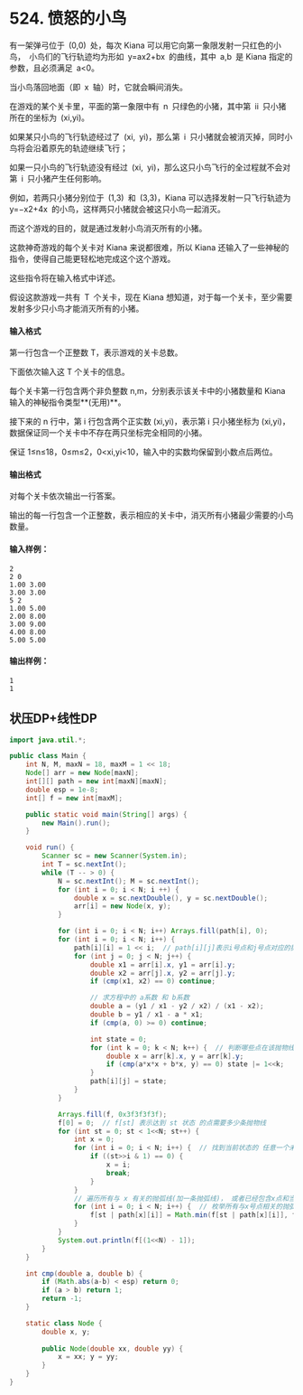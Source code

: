 # 524. 愤怒的小鸟

有一架弹弓位于 (0,0) 处，每次 Kiana 可以用它向第一象限发射一只红色的小鸟， 小鸟们的飞行轨迹均为形如 y=ax2+bx 的曲线，其中 a,b 是 Kiana 指定的参数，且必须满足 a<0。

当小鸟落回地面（即 x 轴）时，它就会瞬间消失。

在游戏的某个关卡里，平面的第一象限中有 n 只绿色的小猪，其中第 ii 只小猪所在的坐标为 (xi,yi)。 

如果某只小鸟的飞行轨迹经过了 (xi, yi)，那么第 i 只小猪就会被消灭掉，同时小鸟将会沿着原先的轨迹继续飞行； 

如果一只小鸟的飞行轨迹没有经过 (xi, yi)，那么这只小鸟飞行的全过程就不会对第 i 只小猪产生任何影响。 

例如，若两只小猪分别位于 (1,3) 和 (3,3)，Kiana 可以选择发射一只飞行轨迹为 y=−x2+4x 的小鸟，这样两只小猪就会被这只小鸟一起消灭。 

而这个游戏的目的，就是通过发射小鸟消灭所有的小猪。 

这款神奇游戏的每个关卡对 Kiana 来说都很难，所以 Kiana 还输入了一些神秘的指令，使得自己能更轻松地完成这个这个游戏。   

这些指令将在输入格式中详述。 

假设这款游戏一共有 T 个关卡，现在 Kiana 想知道，对于每一个关卡，至少需要发射多少只小鸟才能消灭所有的小猪。  



#### 输入格式

第一行包含一个正整数 T，表示游戏的关卡总数。

下面依次输入这 T 个关卡的信息。

每个关卡第一行包含两个非负整数 n,m，分别表示该关卡中的小猪数量和 Kiana 输入的神秘指令类型**(无用)**。

接下来的 n 行中，第 i 行包含两个正实数 (xi,yi)，表示第 i 只小猪坐标为 (xi,yi)，数据保证同一个关卡中不存在两只坐标完全相同的小猪。

保证 1≤n≤18，0≤m≤2，0<xi,yi<10，输入中的实数均保留到小数点后两位。

#### 输出格式

对每个关卡依次输出一行答案。

输出的每一行包含一个正整数，表示相应的关卡中，消灭所有小猪最少需要的小鸟数量。

#### 输入样例：

```
2
2 0
1.00 3.00
3.00 3.00
5 2
1.00 5.00
2.00 8.00
3.00 9.00
4.00 8.00
5.00 5.00
```

#### 输出样例：

```
1
1
```



## 状压DP+线性DP

```java
import java.util.*;

public class Main {
    int N, M, maxN = 18, maxM = 1 << 18;
    Node[] arr = new Node[maxN];
    int[][] path = new int[maxN][maxN];
    double esp = 1e-8;
    int[] f = new int[maxM];

    public static void main(String[] args) {
        new Main().run();
    }

    void run() {
        Scanner sc = new Scanner(System.in);
        int T = sc.nextInt();
        while (T -- > 0) {
            N = sc.nextInt(); M = sc.nextInt();
            for (int i = 0; i < N; i ++) {
                double x = sc.nextDouble(), y = sc.nextDouble();
                arr[i] = new Node(x, y);
            }

            for (int i = 0; i < N; i++) Arrays.fill(path[i], 0);
            for (int i = 0; i < N; i++) {
                path[i][i] = 1 << i;  // path[i][j]表示i号点和j号点对应的抛物线的状态(肯定包含i,j)
                for (int j = 0; j < N; j++) {
                    double x1 = arr[i].x, y1 = arr[i].y;
                    double x2 = arr[j].x, y2 = arr[j].y;
                    if (cmp(x1, x2) == 0) continue;

                    // 求方程中的 a系数 和 b系数
                    double a = (y1 / x1 - y2 / x2) / (x1 - x2);
                    double b = y1 / x1 - a * x1;
                    if (cmp(a, 0) >= 0) continue;

                    int state = 0;
                    for (int k = 0; k < N; k++) {  // 判断哪些点在该抛物线上
                        double x = arr[k].x, y = arr[k].y;
                        if (cmp(a*x*x + b*x, y) == 0) state |= 1<<k;
                    }
                    path[i][j] = state;  
                }
            }

            Arrays.fill(f, 0x3f3f3f3f);
            f[0] = 0;  // f[st] 表示达到 st 状态 的点需要多少条抛物线
            for (int st = 0; st < 1<<N; st++) {
                int x = 0;  
                for (int i = 0; i < N; i++) {  // 找到当前状态的 任意一个未覆盖的点
                    if ((st>>i & 1) == 0) {
                        x = i;
                        break;
                    }
                }
                // 遍历所有与 x 有关的抛弧线(加一条抛弧线)， 或者已经包含x点和当前状态的最小花费
                for (int i = 0; i < N; i++) {  // 枚举所有与x号点相关的抛弧线(再加一只鸟-抛弧线)
                    f[st | path[x][i]] = Math.min(f[st | path[x][i]], f[st] + 1);
                }
            }
            System.out.println(f[(1<<N) - 1]);
        }
    }

    int cmp(double a, double b) {
        if (Math.abs(a-b) < esp) return 0;
        if (a > b) return 1;
        return -1;
    }

    static class Node {
        double x, y;
        
        public Node(double xx, double yy) {
            x = xx; y = yy;
        }
    }
}
```

